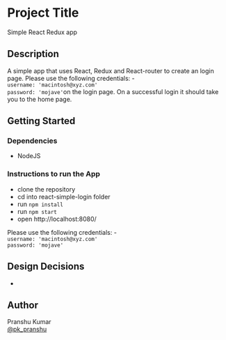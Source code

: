 # Project Title

Simple React Redux app

## Description

A simple app that uses React, Redux and React-router to create an login page. Please use the following credentials: -  
`username: 'macintosh@xyz.com'`  
`password: 'mojave'`on the login page. On a successful login it should take you to the home page.

## Getting Started

### Dependencies

* NodeJS

### Instructions to run the App

* clone the repository
* cd into react-simple-login folder
* run `npm install`
* run `npm start`
* open http://localhost:8080/

Please use the following credentials: -  
`username: 'macintosh@xyz.com'`  
`password: 'mojave'`

## Design Decisions

*


## Author

Pranshu Kumar   
[@pk_pranshu](https://twitter.com/pk_pranshu)
